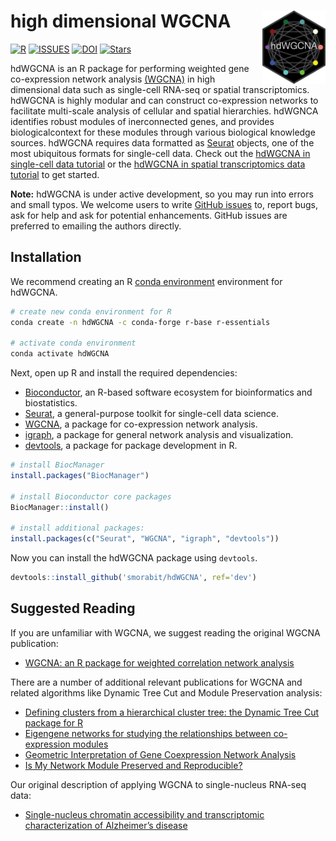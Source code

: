 
# high dimensional WGCNA <img src="man/figures/logo.png" align="right" height="20%" width="20%" />

[![R](https://img.shields.io/github/r-package/v/smorabit/hdWGCNA)](https://github.com/smorabit/hdWGCNA/tree/dev)
[![ISSUES](https://img.shields.io/github/issues/smorabit/hdWGCNA)](https://github.com/smorabit/hdWGCNA/issues)
[![DOI](https://zenodo.org/badge/286864581.svg)](https://zenodo.org/badge/latestdoi/286864581)
[![Stars](https://img.shields.io/github/stars/smorabit/hdWGCNA?style=social)](https://github.com/smorabit/hdWGCNA/)

hdWGCNA is an R package for performing weighted gene co-expression network analysis [(WGCNA)](https://horvath.genetics.ucla.edu/html/CoexpressionNetwork/Rpackages/WGCNA/) in high dimensional
data such as single-cell RNA-seq or spatial transcriptomics.
hdWGCNA is highly modular and can construct co-expression networks to facilitate multi-scale analysis
of cellular and spatial hierarchies. hdWGNCA identifies robust modules of inerconnected genes, and
provides biologicalcontext for these modules through various biological knowledge sources.
hdWGCNA requires data formatted as [Seurat](https://satijalab.org/seurat/index.html) objects,
one of the most ubiquitous formats for single-cell data. Check out the [hdWGCNA in single-cell data tutorial](https://smorabit.github.io/hdWGCNA/articles/basic_tutorial.html) or the [hdWGCNA in spatial transcriptomics data tutorial](https://smorabit.github.io/hdWGCNA/articles/ST_basics.html) to get started.

**Note:** hdWGCNA is under active development, so you may run into errors and small typos. We welcome users to
write [GitHub issues](https://docs.github.com/en/issues/tracking-your-work-with-issues/creating-an-issue)
to, report bugs, ask for help and ask for potential enhancements. GitHub issues are
preferred to emailing the authors directly.

## Installation

We recommend creating an R [conda environment](https://docs.conda.io/en/latest/)
environment for hdWGCNA.

```bash
# create new conda environment for R
conda create -n hdWGCNA -c conda-forge r-base r-essentials

# activate conda environment
conda activate hdWGCNA
```

Next, open up R and install the required dependencies:

* [Bioconductor](https://www.bioconductor.org/), an R-based software ecosystem for bioinformatics and biostatistics.
* [Seurat](https://satijalab.org/seurat/index.html), a general-purpose toolkit for single-cell data science.
* [WGCNA](https://horvath.genetics.ucla.edu/html/CoexpressionNetwork/Rpackages/WGCNA/), a package for co-expression network analysis.
* [igraph](https://igraph.org/r/), a package for general network analysis and visualization.
* [devtools](https://devtools.r-lib.org/), a package for package development in R.

```r
# install BiocManager
install.packages("BiocManager")

# install Bioconductor core packages
BiocManager::install()

# install additional packages:
install.packages(c("Seurat", "WGCNA", "igraph", "devtools"))

```

Now you can install the hdWGCNA package using `devtools`.

```r
devtools::install_github('smorabit/hdWGCNA', ref='dev')
```

## Suggested Reading

If you are unfamiliar with WGCNA, we suggest reading the original WGCNA publication:

* [WGCNA: an R package for weighted correlation network analysis](https://doi.org/10.1186/1471-2105-9-559)

There are a number of additional relevant publications for WGCNA and related algorithms
like Dynamic Tree Cut and Module Preservation analysis:

* [Defining clusters from a hierarchical cluster tree: the Dynamic Tree Cut package for R](https://doi.org/10.1093/bioinformatics/btm563)
* [Eigengene networks for studying the relationships between co-expression modules](https://doi.org/10.1186/1752-0509-1-54)
* [Geometric Interpretation of Gene Coexpression Network Analysis](https://doi.org/10.1371/journal.pcbi.1000117)
* [Is My Network Module Preserved and Reproducible?](https://doi.org/10.1371/journal.pcbi.1001057)

Our original description of applying WGCNA to single-nucleus RNA-seq data:

* [Single-nucleus chromatin accessibility and transcriptomic characterization of Alzheimer’s disease](https://doi.org/10.1038/s41588-021-00894-z)
